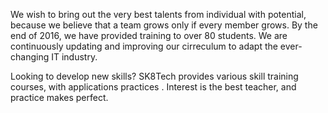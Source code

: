 We wish to bring out the very best talents from individual with potential, because we believe that a team grows only if every member grows. By the end of 2016, we have provided training to over 80 students. We are continuously updating and improving our cirreculum to adapt the ever-changing IT industry. 

Looking to develop new skills? SK8Tech provides various skill training courses, with applications practices . Interest is the best teacher, and practice makes perfect.